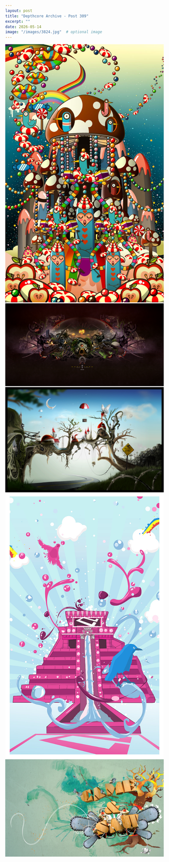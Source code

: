 ```yaml
---
layout: post
title: "Depthcore Archive - Post 309"
excerpt: ""
date: 2026-05-14
image: "/images/3824.jpg"  # optional image
---
```


<img src="/images/3824.jpg">
<img src="/images/3825.jpg" alt="3825.jpg"/>
<img src="/images/3826.jpg" alt="3826.jpg"/>
<img src="/images/3827.jpg" alt="3827.jpg"/>
<img src="/images/3828.jpg" alt="3828.jpg"/>
